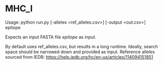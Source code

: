 # MHC_I

Usage:
python run.py [-alleles <ref_alleles.csv>] [-output <out.csv>] epitope

Expects an input FASTA file *epitope* as input.

By default uses ref_alleles.csv, but results in a long runtime. Ideally, search space should be narrowed down and provided as input.
Reference alleles sourced from IEDB: https://help.iedb.org/hc/en-us/articles/114094151851